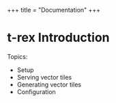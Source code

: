 +++
title = "Documentation"
+++

t-rex Introduction
==================

Topics:
* Setup
* Serving vector tiles
* Generating vector tiles
* Configuration
